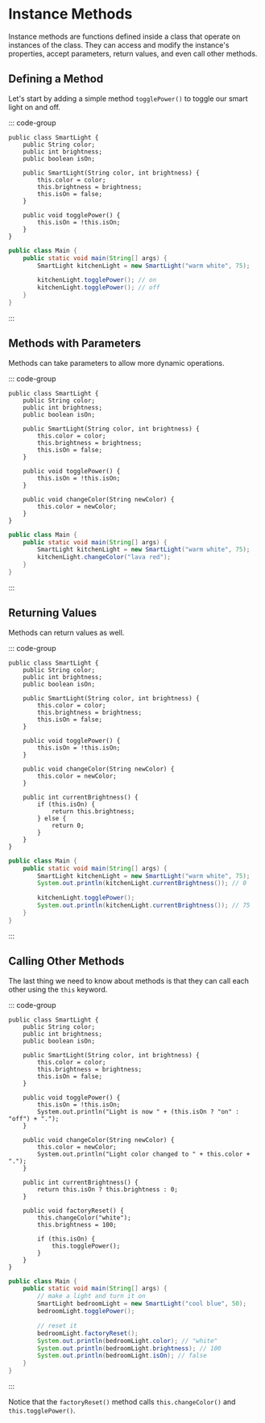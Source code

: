 # Instance Methods

<Vimeo id="1006968384" />

Instance methods are functions defined inside a class that operate on instances
of the class. They can access and modify the instance's properties, accept
parameters, return values, and even call other methods.

## Defining a Method

Let's start by adding a simple method `togglePower()` to toggle our smart light
on and off.

::: code-group

```java{12-14} [SmartLight.java]
public class SmartLight {
    public String color;
    public int brightness;
    public boolean isOn;

    public SmartLight(String color, int brightness) {
        this.color = color;
        this.brightness = brightness;
        this.isOn = false;
    }

    public void togglePower() {
        this.isOn = !this.isOn;
    }
}
```

```java [Main.java]
public class Main {
    public static void main(String[] args) {
        SmartLight kitchenLight = new SmartLight("warm white", 75);

        kitchenLight.togglePower(); // on
        kitchenLight.togglePower(); // off
    }
}
```

:::

## Methods with Parameters

Methods can take parameters to allow more dynamic operations.

::: code-group

```java{16-18} [SmartLight.java]
public class SmartLight {
    public String color;
    public int brightness;
    public boolean isOn;

    public SmartLight(String color, int brightness) {
        this.color = color;
        this.brightness = brightness;
        this.isOn = false;
    }

    public void togglePower() {
        this.isOn = !this.isOn;
    }

    public void changeColor(String newColor) {
        this.color = newColor;
    }
}
```

```java [Main.java]
public class Main {
    public static void main(String[] args) {
        SmartLight kitchenLight = new SmartLight("warm white", 75);
        kitchenLight.changeColor("lava red");
    }
}
```

:::

## Returning Values

Methods can return values as well.

::: code-group

```java{20-26} [SmartLight.java]
public class SmartLight {
    public String color;
    public int brightness;
    public boolean isOn;

    public SmartLight(String color, int brightness) {
        this.color = color;
        this.brightness = brightness;
        this.isOn = false;
    }

    public void togglePower() {
        this.isOn = !this.isOn;
    }

    public void changeColor(String newColor) {
        this.color = newColor;
    }

    public int currentBrightness() {
        if (this.isOn) {
            return this.brightness;
        } else {
            return 0;
        }
    }
}
```

```java [Main.java]
public class Main {
    public static void main(String[] args) {
        SmartLight kitchenLight = new SmartLight("warm white", 75);
        System.out.println(kitchenLight.currentBrightness()); // 0

        kitchenLight.togglePower();
        System.out.println(kitchenLight.currentBrightness()); // 75
    }
}
```

:::

## Calling Other Methods

The last thing we need to know about methods is that they can call each other
using the `this` keyword.

::: code-group

```java{26-33} [SmartLight.java]
public class SmartLight {
    public String color;
    public int brightness;
    public boolean isOn;

    public SmartLight(String color, int brightness) {
        this.color = color;
        this.brightness = brightness;
        this.isOn = false;
    }

    public void togglePower() {
        this.isOn = !this.isOn;
        System.out.println("Light is now " + (this.isOn ? "on" : "off") + ".");
    }

    public void changeColor(String newColor) {
        this.color = newColor;
        System.out.println("Light color changed to " + this.color + ".");
    }

    public int currentBrightness() {
        return this.isOn ? this.brightness : 0;
    }

    public void factoryReset() {
        this.changeColor("white");
        this.brightness = 100;

        if (this.isOn) {
            this.togglePower();
        }
    }
}
```

```java [Main.java]
public class Main {
    public static void main(String[] args) {
        // make a light and turn it on
        SmartLight bedroomLight = new SmartLight("cool blue", 50);
        bedroomLight.togglePower();

        // reset it
        bedroomLight.factoryReset();
        System.out.println(bedroomLight.color); // "white"
        System.out.println(bedroomLight.brightness); // 100
        System.out.println(bedroomLight.isOn); // false
    }
}
```

:::

Notice that the `factoryReset()` method calls `this.changeColor()` and
`this.togglePower()`.
